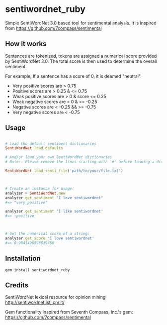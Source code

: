 # sentiwordnet_ruby

Simple SentiWordNet 3.0 based tool for sentimental analysis. It is inspired from https://github.com/7compass/sentimental

## How it works

Sentences are tokenized, tokens are assigned a numerical score provided by SentiWordNet 3.0.
The total score is then used to determine the overall sentiment.

For example, If a sentence has a score of 0, it is deemed "neutral".


- Very positive scores are > 0.75
- Positive scores are > 0.25 &  <= 0.75
- Weak positive scores are > 0 & score <= 0.25
- Weak negative scores are  < 0 & >= -0.25
- Negative scores are < -0.25 &&  >= -0.75
- Very negative scores are < -0.75


## Usage

```ruby

# Load the default sentiment dictionaries
SentiWordNet.load_defaults

# And/or load your own SentiWordNet dictionaries
# Note:- Please remove the lines starting with '#' before loading a disctionary

SentiWordNet.load_senti_file('path/to/your/file.txt')



# Create an instance for usage:
analyzer = SentiWordNet.new
analyzer.get_sentiment "I love sentiwordnet"
#=> "very_positive"

analyzer.get_sentiment 'I like sentiwordnet'
#=> :positive



# Get the numerical score of a string:
analyzer.get_score 'I love sentiwordnet'
#=> 0.9841496598639456

```

## Installation 

    gem install sentiwordnet_ruby

## Credits

SentiWordNet lexical resource for opinion mining
http://sentiwordnet.isti.cnr.it/

Gem functionality inspired from Seventh Compass, Inc.'s gem:
https://github.com/7compass/sentimental

